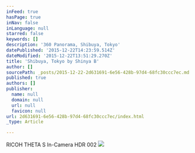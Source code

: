 ```yaml
---
inFeed: true
hasPage: true
inNav: false
inLanguage: null
starred: false
keywords: []
description: '360 Panorama, Shibuya, Tokyo'
datePublished: '2015-12-22T14:23:59.514Z'
dateModified: '2015-12-22T13:51:29.270Z'
title: 'Shibuya, Tokyo by Shinya B'
author: []
sourcePath: _posts/2015-12-22-2d631691-6e56-428b-97d4-68fc30ccc7ec.md
published: true
authors: []
publisher:
  name: null
  domain: null
  url: null
  favicon: null
url: 2d631691-6e56-428b-97d4-68fc30ccc7ec/index.html
_type: Article

---
```

RICOH THETA S In-Camera HDR 002
![](https://s3-us-west-2.amazonaws.com/the-grid-img/p/5a049368fb1c107d51433bdd312ffb76addf80ce.jpg)